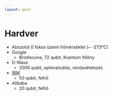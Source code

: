 ```yaml
---
layout: post
---
```


# Hardver

- Abszolút 0 fokos üzemi hőmérséklet (~ -273°C)
- Google
  - Bristlecone, 72 qubit, Kvantum fölény
- D-Wave
  - 2000 qubit, optimalizálás, mintavételezés
- [IBM](https://quantumexperience.ng.bluemix.net/qx/editor)
  - 50 qubit, felhő
- Alibaba
  - 20 qubit, felhő
